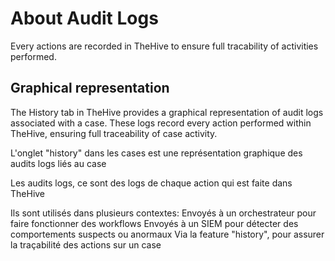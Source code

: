 # About Audit Logs

Every actions are recorded in TheHive to ensure full tracability of activities performed.

## Graphical representation

The History tab in TheHive provides a graphical representation of audit logs associated with a case. These logs record every action performed within TheHive, ensuring full traceability of case activity.


L'onglet "history" dans les cases est une représentation graphique des audits logs liés au case 

Les audits logs, ce sont des logs de chaque action qui est faite dans TheHive

Ils sont utilisés dans plusieurs contextes:
Envoyés à un orchestrateur pour faire fonctionner des workflows
Envoyés à un SIEM pour détecter des comportements suspects ou anormaux
Via la feature "history", pour assurer la traçabilité des actions sur un case